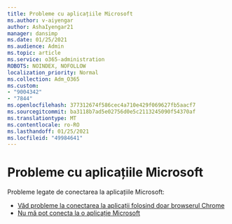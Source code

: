 ```yaml
---
title: Probleme cu aplicațiile Microsoft
ms.author: v-aiyengar
author: AshaIyengar21
manager: dansimp
ms.date: 01/25/2021
ms.audience: Admin
ms.topic: article
ms.service: o365-administration
ROBOTS: NOINDEX, NOFOLLOW
localization_priority: Normal
ms.collection: Adm_O365
ms.custom:
- "9004342"
- "7844"
ms.openlocfilehash: 377312674f586cec4a710e429f069627fb5aacf7
ms.sourcegitcommit: ba3118b7ad5e02756d0e5c2113245090f54370af
ms.translationtype: MT
ms.contentlocale: ro-RO
ms.lasthandoff: 01/25/2021
ms.locfileid: "49984641"
---
```

# <a name="issues-with-microsoft-applications"></a>Probleme cu aplicațiile Microsoft

Probleme legate de conectarea la aplicațiile Microsoft:

- [Văd probleme la conectarea la aplicații folosind doar browserul Chrome](https://docs.microsoft.com/office365/troubleshoot/miscellaneous/chrome-behavior-affects-applications) 
- [Nu mă pot conecta la o aplicație Microsoft](https://docs.microsoft.com/azure/active-directory/application-sign-in-problem-first-party-microsoft/?WT.mc_id=UI_AAD_Apps_Sign_In_Support_L2_MicrosoftApp)
